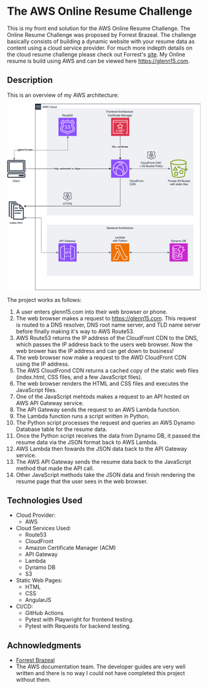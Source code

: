 The AWS Online Resume Challenge
===============================
This is my front end solution for the AWS Online Resume Challenge. The Online Resume Challenge was proposed by Forrest Brazeal. The challenge basically consists of building a dynamic website with your resume data as content using a cloud service provider. For much more indepth details on the cloud resume challenge please check out Forrest's [site](https://forrestbrazeal.com/2020/04/23/the-cloud-resume-challenge/). My Online resume is build using AWS and can be viewed here <https://glenn15.com>.

Description
-----------

This is an overview of my AWS architecture:

<p align="center">
  <img src="https://github.com/glennc15/online-resume-frontend/blob/main/diagrams/OnlineResumeArchitecture.drawio.svg" alt="AWS architecture drawing"/>
</p>


The project works as follows:
1. A user enters glenn15.com into their web browser or phone.
2. The web browser makes a request to https://glenn15.com. This request is routed to a DNS resolver, DNS root name server, and TLD name server before finally making it's way to AWS Route53.
3. AWS Route53 returns the IP address of the CloudFront CDN to the DNS, which passes the IP address back to the users web browser. Now the web brower has the IP address and can get down to business!
4. The web browser now make a request to the AWD CloudFront CDN using the IP address.
5. The AWS CloudFrond CDN returns a cached copy of the static web files (index.html, CSS files, and a few JavaScript files).
5. The web browser renders the HTML and CSS files and executes the JavaScript files.
6. One of the JavaScript mehtods makes a request to an API hosted on AWS API Gateway service.
7. The API Gateway sends the request to an AWS Lambda function.
7. The Lambda function runs a script written in Python.
7. The Python script processes the request and queries an AWS Dynamo Database table for the resume data.
7. Once the Python script receives the data from Dynamo DB, it passed the resume data via the JSON format back to AWS Lambda.
7. AWS Lambda then fowards the JSON data back to the API Gateway service.
8. The AWS API Gateway sends the resume data back to the JavaScript method that made the API call.
9. Other JavaScript methods take the JSON data and finish rendering the resume page that the user sees in the web browser.

Technologies Used
-----------------
* Cloud Provider:
    * AWS
* Cloud Services Used:
    * Route53
    * CloudFront
    * Amazon Certificate Manager (ACM)
    * API Gateway
    * Lambda
    * Dynamo DB
    * S3
* Static Web Pages:
    * HTML
    * CSS
    * AngularJS
* CI/CD:
    * GitHub Actions
    * Pytest with Playwright for frontend testing.
    * Pytest with Requests for backend testing.

Achnowledgments
---------------
* [Forrest Brazeal](https://forrestbrazeal.com/)
* The AWS documentation team. The developer guides are very well written and there is no way I could not have completed this project without them.

